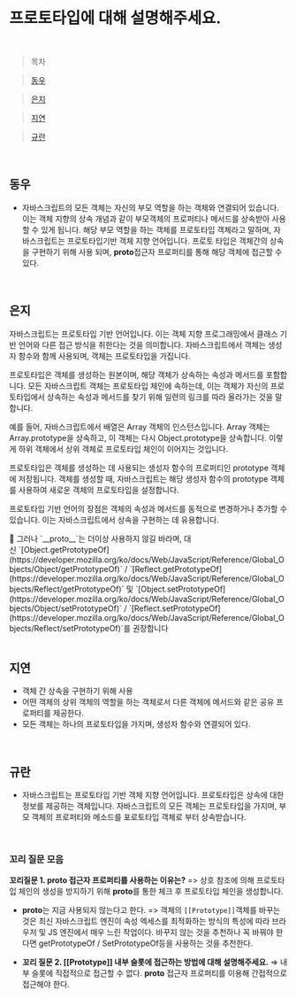 # 프로토타입에 대해 설명해주세요.

<br />

> 목차

> [동우](#동우)

> [은지](#은지)

> [지연](#지연)

> [규란](규란)

<br />

## 동우

- 자바스크립트의 모든 객체는 자신의 부모 역할을 하는 객체와 연결되어 있습니다. 이는 객체 지향의 상속 개념과 같이 부모객체의 프로퍼티나 메서드를 상속받아 사용할 수 있게 됩니다. 해당 부모 역할을 하는 객체를 프로토타입 객체라고 말하며, 자바스크립트는 프로토타입기반 객체 지향 언어입니다. 프로토 타입은 객체간의 상속을 구현하기 위해 사용 되며, **proto**접근자 프로퍼티를 통해 해당 객체에 접근할 수 있다.

<br />

## 은지

자바스크립트는 프로토타입 기반 언어입니다. 이는 객체 지향 프로그래밍에서 클래스 기반 언어와 다른 접근 방식을 취한다는 것을 의미합니다. 자바스크립트에서 객체는 생성자 함수와 함께 사용되며, 객체는 프로토타입을 가집니다.

프로토타입은 객체를 생성하는 원본이며, 해당 객체가 상속하는 속성과 메서드를 포함합니다. 모든 자바스크립트 객체는 프로토타입 체인에 속하는데, 이는 객체가 자신의 프로토타입에서 상속하는 속성과 메서드를 찾기 위해 일련의 링크를 따라 올라가는 것을 말합니다.

예를 들어, 자바스크립트에서 배열은 Array 객체의 인스턴스입니다. Array 객체는 Array.prototype을 상속하고, 이 객체는 다시 Object.prototype을 상속합니다. 이렇게 하위 객체에서 상위 객체로 프로토타입 체인이 이어지는 것입니다.

프로토타입은 객체를 생성하는 데 사용되는 생성자 함수의 프로퍼티인 prototype 객체에 저장됩니다. 객체를 생성할 때, 자바스크립트는 해당 생성자 함수의 prototype 객체를 사용하여 새로운 객체의 프로토타입을 설정합니다.

프로토타입 기반 언어의 장점은 객체의 속성과 메서드를 동적으로 변경하거나 추가할 수 있습니다. 이는 자바스크립트에서 상속을 구현하는 데 유용합니다.

<aside>
💫 그러나 `__proto__`는 더이상 사용하지 않길 바라며, 대신 `[Object.getPrototypeOf](https://developer.mozilla.org/ko/docs/Web/JavaScript/Reference/Global_Objects/Object/getPrototypeOf)` / `[Reflect.getPrototypeOf](https://developer.mozilla.org/ko/docs/Web/JavaScript/Reference/Global_Objects/Reflect/getPrototypeOf)` 및 `[Object.setPrototypeOf](https://developer.mozilla.org/ko/docs/Web/JavaScript/Reference/Global_Objects/Object/setPrototypeOf)` / `[Reflect.setPrototypeOf](https://developer.mozilla.org/ko/docs/Web/JavaScript/Reference/Global_Objects/Reflect/setPrototypeOf)`를 권장합니다

</aside>

<br />

## 지연

- 객체 간 상속을 구현하기 위해 사용
- 어떤 객체의 상위 객체의 역할을 하는 객체로서 다른 객체에 메서드와 같은 공유 프로퍼티를 제공한다.
- 모든 객체는 하나의 프로토타입을 가지며, 생성자 함수와 연결되어 있다.

<br />

## 규란

- 자바스크립트는 프로토타입 기반 객체 지향 언어입니다. 프로토타입은 상속에 대한 정보를 제공하는 객체입니다. 자바스크립트의 모든 객체는 프로토타입을 가지며, 부모 객체의 프로퍼티와 메소드를 포로토타입 객체로 부터 상속받습니다.

<br />

### 꼬리 질문 모음

**꼬리질문 1. proto 접근자 프로퍼티를 사용하는 이유는?**
=> 상호 참조에 의해 프로토타입 체인의 생성을 방지하기 위해 **proto**를 통한 체크 후 프로토타입 체인을 생성합니다.

- **proto**는 지금 사용되지 않는다고 한다.
  => 객체의 `[[Prototype]]`객체를 바꾸는 것은 최신 자바스크립트 엔진이 속성 엑세스를 최적화하는 방식의 특성에 따라 브라우저 및 JS 엔진에서 매우 느린 작업이다. 바꾸지 않는 것을 추천하나 꼭 바꿔야 한다면 getPrototypeOf / SetPrototypeOf등을 사용하는 것을 추천한다.

- **꼬리 질문 2. [[Prototype]] 내부 슬롯에 접근하는 방법에 대해 설명해주세요.**
  ⇒ 내부 슬롯에 직접적으로 접근할 수 없다. **proto** 접근자 프로퍼티를 이용해 간접적으로 접근해야 한다.
